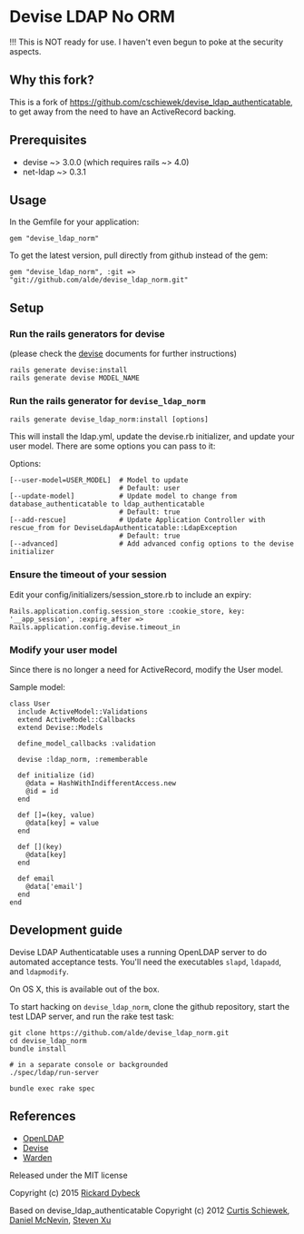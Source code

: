 # Devise LDAP No ORM

!!! This is NOT ready for use. I haven't even begun to poke at the security aspects.

## Why this fork?
This is a fork of https://github.com/cschiewek/devise_ldap_authenticatable, to get away from the need to have an ActiveRecord backing.

## Prerequisites
 * devise ~> 3.0.0 (which requires rails ~> 4.0)
 * net-ldap ~> 0.3.1

## Usage
In the Gemfile for your application:

    gem "devise_ldap_norm"

To get the latest version, pull directly from github instead of the gem:

    gem "devise_ldap_norm", :git => "git://github.com/alde/devise_ldap_norm.git"


## Setup
### Run the rails generators for devise
(please check the [devise](http://github.com/plataformatec/devise) documents for further instructions)

    rails generate devise:install
    rails generate devise MODEL_NAME

### Run the rails generator for `devise_ldap_norm`

    rails generate devise_ldap_norm:install [options]

This will install the ldap.yml, update the devise.rb initializer, and update your user model. There are some options you can pass to it:

Options:

    [--user-model=USER_MODEL]  # Model to update
                               # Default: user
    [--update-model]           # Update model to change from database_authenticatable to ldap_authenticatable
                               # Default: true
    [--add-rescue]             # Update Application Controller with rescue_from for DeviseLdapAuthenticatable::LdapException
                               # Default: true
    [--advanced]               # Add advanced config options to the devise initializer

### Ensure the timeout of your session
Edit your config/initializers/session_store.rb to include an expiry:

    Rails.application.config.session_store :cookie_store, key: '__app_session', :expire_after => Rails.application.config.devise.timeout_in

### Modify your user model
Since there is no longer a need for ActiveRecord, modify the User model.

Sample model:


    class User
      include ActiveModel::Validations
      extend ActiveModel::Callbacks
      extend Devise::Models

      define_model_callbacks :validation

      devise :ldap_norm, :rememberable

      def initialize (id)
        @data = HashWithIndifferentAccess.new
        @id = id
      end

      def []=(key, value)
        @data[key] = value
      end

      def [](key)
        @data[key]
      end

      def email
        @data['email']
      end
    end


Development guide
------------

Devise LDAP Authenticatable uses a running OpenLDAP server to do automated acceptance tests. You'll need the executables `slapd`, `ldapadd`, and `ldapmodify`.

On OS X, this is available out of the box.

To start hacking on `devise_ldap_norm`, clone the github repository, start the test LDAP server, and run the rake test task:

    git clone https://github.com/alde/devise_ldap_norm.git
    cd devise_ldap_norm
    bundle install

    # in a separate console or backgrounded
    ./spec/ldap/run-server

    bundle exec rake spec

References
----------
* [OpenLDAP](http://www.openldap.org/)
* [Devise](http://github.com/plataformatec/devise)
* [Warden](http://github.com/hassox/warden)

Released under the MIT license

Copyright (c) 2015 [Rickard Dybeck](https://github.com/alde)

Based on devise_ldap_authenticatable
Copyright (c) 2012 [Curtis Schiewek](https://github.com/cschiewek), [Daniel McNevin](https://github.com/dpmcnevin), [Steven Xu](https://github.com/cairo140)

